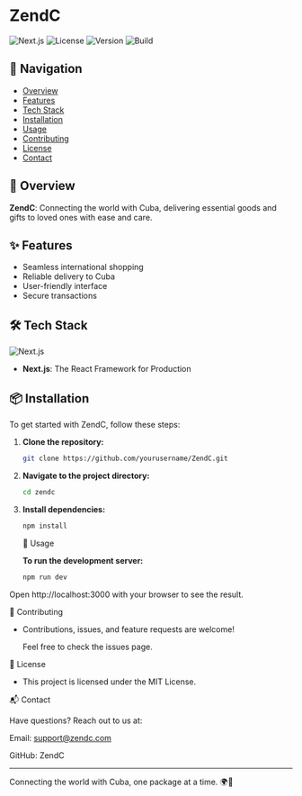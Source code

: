 # ZendC

![Next.js](https://img.shields.io/badge/Next.js-black?style=for-the-badge&logo=next.js&logoColor=white)
![License](https://img.shields.io/badge/License-MIT-blue?style=for-the-badge)
![Version](https://img.shields.io/badge/Version-1.0.0-green?style=for-the-badge)
![Build](https://img.shields.io/badge/Build-Passing-brightgreen?style=for-the-badge)

## 🚀 Navigation

- [Overview](#overview)
- [Features](#features)
- [Tech Stack](#tech-stack)
- [Installation](#installation)
- [Usage](#usage)
- [Contributing](#contributing)
- [License](#license)
- [Contact](#contact)

## 🌟 Overview

**ZendC**: Connecting the world with Cuba, delivering essential goods and gifts to loved ones with ease and care.

## ✨ Features

- Seamless international shopping
- Reliable delivery to Cuba
- User-friendly interface
- Secure transactions

## 🛠️ Tech Stack

![Next.js](https://img.shields.io/badge/Next.js-black?style=for-the-badge&logo=next.js&logoColor=white)

- **Next.js**: The React Framework for Production

## 📦 Installation

To get started with ZendC, follow these steps:

1. **Clone the repository:**
   ```bash
   git clone https://github.com/yourusername/ZendC.git
   ```
2. **Navigate to the project directory:**
   ```bash
   cd zendc
   ```
3. **Install dependencies:**
   ```bash
   npm install
   ```

   🚀 Usage

   **To run the development server:**
   ```bash
   npm run dev
   ```

Open http://localhost:3000 with your browser to see the result.

🤝 Contributing

- Contributions, issues, and feature requests are welcome!

  Feel free to check the issues page.

📄 License

- This project is licensed under the MIT License.

📬 Contact

Have questions? Reach out to us at:

Email: support@zendc.com

GitHub: ZendC

---

Connecting the world with Cuba, one package at a time. 🌍💝

